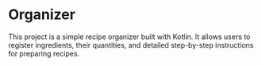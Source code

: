# Organizer
This project is a simple recipe organizer built with Kotlin. It allows users to register ingredients, their quantities, and detailed step-by-step instructions for preparing recipes.

